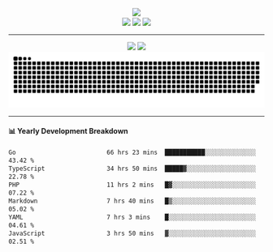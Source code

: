 <p align="center">
  <img src="https://readme-typing-svg.herokuapp.com?font=Fira+Code&pause=1000&color=FF69B4&center=true&vCenter=true&width=435&lines=%F0%9F%8F%B3%EF%B8%8F%E2%80%8D%E2%9A%A7%EF%B8%8F+BaiYi's+GitHub+Profile+%F0%9F%8F%B3%EF%B8%8F%E2%80%8D%E2%9A%A7%EF%B8%8F" />
  <br>
  <a href="https://mtf.wiki/"><img src="https://img.shields.io/static/v1?label=Gender&message=Male-To-Female&color=ff69b4&style=for-the-badge" /></a>
  <a href="https://github.com/WhiteElytra"><img src="https://img.shields.io/github/followers/WhiteElytra?label=github%20followers&logo=github&style=for-the-badge" /></a>
  <a href="https://twitter.com/WhiteElytra"><img src="https://img.shields.io/twitter/follow/WhiteElytra?label=twitter%20%40WhiteElytra&logo=twitter&style=for-the-badge" /></a>
</p>

-----

<p align="center">
  <img src="https://github-readme-stats.vercel.app/api?username=WhiteElytra&count_private=true&show_icons=true&theme=buefy" width="400" />
  <img src="https://streak-stats.demolab.com/?user=WhiteElytra" width="400" />
  <br>
  <img src="https://github.com/WhiteElytra/WhiteElytra/raw/output/github-contribution-grid-snake.svg" />
</p>

-----

#### 📊 Yearly Development Breakdown

<!--START_SECTION:waka-->

```text
Go                         66 hrs 23 mins  ███████████░░░░░░░░░░░░░░   43.42 %
TypeScript                 34 hrs 50 mins  █████▓░░░░░░░░░░░░░░░░░░░   22.78 %
PHP                        11 hrs 2 mins   █▓░░░░░░░░░░░░░░░░░░░░░░░   07.22 %
Markdown                   7 hrs 40 mins   █▒░░░░░░░░░░░░░░░░░░░░░░░   05.02 %
YAML                       7 hrs 3 mins    █░░░░░░░░░░░░░░░░░░░░░░░░   04.61 %
JavaScript                 3 hrs 50 mins   ▓░░░░░░░░░░░░░░░░░░░░░░░░   02.51 %
```

<!--END_SECTION:waka-->
